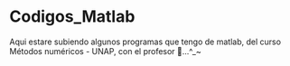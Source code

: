 # Codigos_Matlab
Aqui estare subiendo algunos programas que tengo de matlab, del curso Métodos numéricos - UNAP, con el profesor 🥚...^_~

